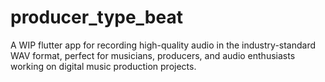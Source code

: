 # producer_type_beat

A WIP flutter app for recording high-quality audio in the industry-standard WAV format, perfect for musicians, producers, and audio enthusiasts working on digital music production projects.

